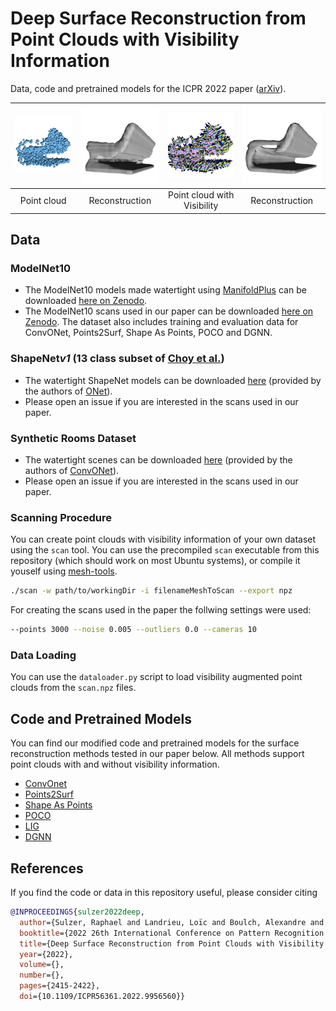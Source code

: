 # Deep Surface Reconstruction from Point Clouds with Visibility Information


Data, code and pretrained models for the ICPR 2022 paper ([arXiv](https://arxiv.org/abs/2202.01810)).

<table>
<thead>
  <tr align="center">
    <th><img style="width:250px;" src="teaser/sofa_0751_scan.png"></th>
    <th><img style="width:200px; " src="teaser/sofa_0751_co_con.png"></th>
    <th><img style="width:250px;" src="teaser/sofa_0751_scan_aux_los_yellow.png"></th>
    <th><img style="width:200px;" src="teaser/sofa_0751_co_aux.png"></th>
  </tr>
</thead>
<tbody align="center">
  <tr>
    <td>Point cloud</td>
    <td>Reconstruction</td>
    <td>Point cloud with Visibility</td>
    <td>Reconstruction</td>
  </tr>
</tbody>
</table>

## Data

### ModelNet10

- The ModelNet10 models made watertight using [ManifoldPlus](https://github.com/hjwdzh/ManifoldPlus)
can be downloaded [here on Zenodo](https://zenodo.org/record/5920479#.YflZilvMLIE).
- The ModelNet10 scans used in our paper can be downloaded
[here on Zenodo](https://zenodo.org/record/5940164#.YflZolvMLIE). The dataset also includes training and evaluation
data for ConvONet, Points2Surf, Shape As Points, POCO and DGNN.

### ShapeNet*v1* (13 class subset of [Choy et al.](https://arxiv.org/abs/1604.00449))

- The watertight ShapeNet models can be downloaded [here](https://s3.eu-central-1.amazonaws.com/avg-projects/occupancy_networks/data/watertight.zip) (provided by the authors of [ONet](https://arxiv.org/abs/1812.03828)).
- Please open an issue if you are interested in the scans used in our paper.

### Synthetic Rooms Dataset

- The watertight scenes can be downloaded [here](https://s3.eu-central-1.amazonaws.com/avg-projects/convolutional_occupancy_networks/data/room_watertight_mesh.zip) (provided by the authors of [ConvONet](https://arxiv.org/abs/2003.04618)).
- Please open an issue if you are interested in the scans used in our paper.

[//]: # (- The training and evaluation data for ConvONet can be downloaded here.)

[//]: # (- The training data for Shape As Points can be downloaded here.)

### Scanning Procedure

You can create point clouds with visibility information of your own dataset using the `scan` tool. 
You can use the precompiled `scan` executable from this repository (which should work on most Ubuntu systems),
or compile it youself using [mesh-tools](https://github.com/raphaelsulzer/mesh-tools).

```bash
./scan -w path/to/workingDir -i filenameMeshToScan --export npz
```

For creating the scans used in the paper the follwing settings were used:

```bash
--points 3000 --noise 0.005 --outliers 0.0 --cameras 10
```

### Data Loading

You can use the `dataloader.py` script to load visibility augmented point clouds from the `scan.npz` files.


## Code and Pretrained Models

You can find our modified code and pretrained models for the surface reconstruction methods tested in our paper below.
All methods support point clouds with and without visibility information.

- [ConvOnet](https://github.com/raphaelsulzer/convolutional_occupancy_networks)
- [Points2Surf](https://github.com/raphaelsulzer/points2surf)
- [Shape As Points](https://github.com/raphaelsulzer/shape_as_points)
- [POCO](https://github.com/raphaelsulzer/POCO)
- [LIG](https://github.com/raphaelsulzer/graphics)
- [DGNN](https://github.com/raphaelsulzer/dgnn)



## References

If you find the code or data in this repository useful, please consider citing

```bibtex
@INPROCEEDINGS{sulzer2022deep,
  author={Sulzer, Raphael and Landrieu, Loïc and Boulch, Alexandre and Marlet, Renaud and Vallet, Bruno},
  booktitle={2022 26th International Conference on Pattern Recognition (ICPR)}, 
  title={Deep Surface Reconstruction from Point Clouds with Visibility Information}, 
  year={2022},
  volume={},
  number={},
  pages={2415-2422},
  doi={10.1109/ICPR56361.2022.9956560}}
```




